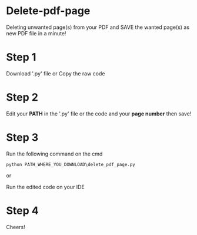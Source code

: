 # Delete-pdf-page
Deleting unwanted page(s) from your PDF and SAVE the wanted page(s) as new PDF file in a minute!

# Step 1
Download '.py' file or Copy the raw code

# Step 2 
Edit your **PATH** in the '.py' file or the code and your **page number** then save!

# Step 3 
Run the following command on the cmd

`python PATH_WHERE_YOU_DOWNLOAD\delete_pdf_page.py`

or 

Run the edited code on your IDE

# Step 4
Cheers!
